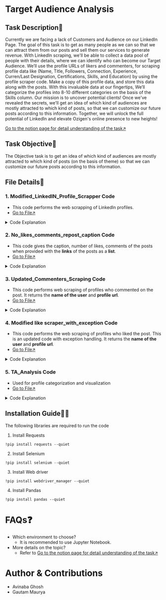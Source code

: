 # Target Audience Analysis
## Task Description📜
Currently we are facing a lack of Customers and Audience on our LinkedIn  Page. The goal of this task is to get as many people as we can so that we can attract them from our posts and sell them our services to generate revenue. With LinkedIn scraping, we'll be able to collect a data pool of people with their details, where we can identify who can become our Target Audience.
We’ll use the profile URLs of likers and commenters, for scraping profile data like (Name, Title, Followers, Connection, Experience, Curren/Last Designation, Certifications, Skills, and Education) by using the profile scraper code. Make a copy of this profile data, and store this data along with the posts.
With this invaluable data at our fingertips, We’ll categorize the profiles into 8-10 different categories on the basis of the Skills column. Our mission is to uncover potential clients!
Once we've revealed the secrets, we'll get an idea of which kind of audiences are mostly attracted to which kind of posts, so that we can customize our future posts according to this information.
Together, we will unlock the full potential of LinkedIn and elevate Ozigen's online presence to new heights!

[Go to the notion page for detail understanding of the task↗️](https://docs.google.com/document/d/1lpqrSfYIm4M5RGakFS-gzObmP9jVybTxDKrgsuAAelc/edit#heading=h.vcqhms74oo6)


## Task Objective🎯
The Objective task is to get an idea of which kind of audiences are mostly attracted to which kind of posts (on the basis of theme) so that we can customize our future posts according to this information.

## File Details📁
### 1. Modified_LinkedIN_Profile_Scrapper Code
 - This code performs the web scrapping of LinkedIn profiles.
 - [Go to File↗️](https://github.com/ozibook/Target_Audience_Analysis/blob/main/Modified_Linkedin_Profile_Scraper_byAvinaba.ipynb)
<details>
<summary>Code Explanation</summary>
- To install the packages silently
 
![image](https://github.com/ozibook/Target_Audience_Analysis/assets/144370840/96fabda5-91cc-4177-8e64-93380a49cf1a)

 - To add the Excel file
![image](https://github.com/ozibook/Target_Audience_Analysis/assets/144370840/0d1325d6-ac22-4a0a-9d99-ae0a7d422822)

 - Remove Duplicates
![image](https://github.com/ozibook/Target_Audience_Analysis/assets/144370840/36bd39e5-e8bf-4b93-b2f6-023bba952be9)

 - Creating a List of Links
![image](https://github.com/ozibook/Target_Audience_Analysis/assets/144370840/be985c85-7956-47fe-9260-3c1b716284e7)

 - For entering how many links to enter in one chunk
![image](https://github.com/ozibook/Target_Audience_Analysis/assets/144370840/6196be46-50a3-4ad7-820e-e5d3e7d270a7)

 - Run for log in with spoof account
![image](https://github.com/ozibook/Target_Audience_Analysis/assets/144370840/b2e9347c-4072-447d-9d9d-52aa49893a39)
   
 - Run this cell if error occurs during code execution
![image](https://github.com/ozibook/Target_Audience_Analysis/assets/144370840/4a73a732-07d3-4601-8730-8113c8fce108)

 - Mention how much links from start you want to comment out
![image](https://github.com/ozibook/Target_Audience_Analysis/assets/144370840/093dbc0c-288c-436c-913d-fba2a158a6d3)
</details>

### 2. No_likes_comments_repost_caption Code
 - This code gives the caption, number of likes, comments of the posts when provided with the **links** of the posts as a **list**.
 - [Go to File↗️](https://github.com/ozibook/Target_Audience_Analysis/blob/main/No_likes_comments_repost_caption.ipynb)
<details>
 <summary>Code Explanation</summary>
 
 - User Input
   
 ![image](https://github.com/ozibook/Target_Audience_Analysis/assets/144370840/ab5e7715-7d5f-44a0-a811-88daf06a5e35)

 - Storing URLS
 ![image](https://github.com/ozibook/Target_Audience_Analysis/assets/144370840/8b3c6dce-ebb3-4070-a8b7-85fe8a88c34e)

 - Extracting Details
 ![image](https://github.com/ozibook/Target_Audience_Analysis/assets/144370840/2827cbb9-8316-4113-92ce-f8538ff2f4de)

 - Storing data to excel
 ![image](https://github.com/ozibook/Target_Audience_Analysis/assets/144370840/aa56db4a-9c62-4195-abca-9fa4d663a780)

</details>

### 3. Updated_Commenters_Scraping Code
 - This code performs web scraping of profiles who commented on the post. It returns the **name of the user** and **profile url**.
 - [Go to File↗️](https://github.com/ozibook/Target_Audience_Analysis/blob/main/Updated_Commenters_Scraping.ipynb)
<details>
 <summary>Code Explanation</summary>
 
 - Importing Libraries and taking user input
 ![image](https://github.com/ozibook/Target_Audience_Analysis/assets/144370840/a1804a92-e6e2-471b-ae5c-5407c43bb5c8)

- Extracting comments and replies
![image](https://github.com/ozibook/Target_Audience_Analysis/assets/144370840/3d9d05ea-6ca3-4868-a5a4-c0bfa455092c)

- Detailed comment extraction and saving to excel file
![image](https://github.com/ozibook/Target_Audience_Analysis/assets/144370840/b9e0cc00-d758-468b-ae58-21f40be68e2e)

</details>
 

### 4. Modified like scraper_with_exception Code
 - This code performs the web scraping of profiles who liked the post. This is an updated code with exception handling. It returns the **name of the user** and **profile url**.
 - [Go to File↗️](https://github.com/ozibook/Target_Audience_Analysis/blob/main/modified%20like%20scraper_with_exceptionHandling.ipynb)
 <details>
 <summary>Code Explanation</summary>
  
 - User Input

 ![image](https://github.com/ozibook/Target_Audience_Analysis/assets/144370840/33c0f58e-18d6-4bf5-a568-3ceb1b0510fa)

 - Initializing browser and driver
 ![image](https://github.com/ozibook/Target_Audience_Analysis/assets/144370840/63ab58cf-73b5-473a-a745-2f9e7afdcca8)

- Extraction of likes and other data with try-execption block
![image](https://github.com/ozibook/Target_Audience_Analysis/assets/144370840/3bf9eaf6-64d9-4d71-b8c1-b36d9ec5b9bb)

- Storing data to excel file

![image](https://github.com/ozibook/Target_Audience_Analysis/assets/144370840/9851eec8-532b-4754-a61f-c04f7a12ae4b)

 </details>
 
### 5. TA_Analysis Code
 -  Used for profile categorization and visualization
 -  [Go to File↗️](https://github.com/ozibook/Target_Audience_Analysis/blob/main/TA_Analysis.ipynb)

<details>
 <summary>Code Explanation</summary>

 - Importing libaries and data
![image](https://github.com/ozibook/Target_Audience_Analysis/assets/144370840/00358576-a880-4220-b18d-a32138297720)

- Creating a dictionary for Categorical Keywords in Designation
![image](https://github.com/ozibook/Target_Audience_Analysis/assets/144370840/24b5fb19-0ce1-4303-a77e-58eda7ea2ee7)

- Checking for duplicates
  
![image](https://github.com/ozibook/Target_Audience_Analysis/assets/144370840/9f0aca13-0de3-49b8-af4e-c5fb94edcbe3)

- Assigning the category based on the keywords
![image](https://github.com/ozibook/Target_Audience_Analysis/assets/144370840/9fbfddb2-e7c4-4ec9-ab30-6abec2d26ab4)

- Assigning category based on skills
![image](https://github.com/ozibook/Target_Audience_Analysis/assets/144370840/fc26bed9-d403-48fb-b606-f8e840bba927)

- Data Preprocessing
![image](https://github.com/ozibook/Target_Audience_Analysis/assets/144370840/8f36a19c-9f84-4e9b-bc08-75b522efda40)

- Visualizing through grouped data
![image](https://github.com/ozibook/Target_Audience_Analysis/assets/144370840/73be8757-bd4f-4106-8afa-573d356778ca)
![image](https://github.com/ozibook/Target_Audience_Analysis/assets/144370840/4e34e773-e61a-4447-9324-c628da9e50d7)
![image](https://github.com/ozibook/Target_Audience_Analysis/assets/144370840/22701eec-9ce4-4cfc-ba6a-1b882caaf469)


</details>

## Installation Guide👨‍💻
The following libraries are required to run the code<br>
1. Install Requests<br>
```
!pip install requests --quiet
```
2. Install Selenium <br>
```
!pip install selenium --quiet
```
3. Install Web driver<br>
```
!pip install webdriver_manager --quiet
```
4. Install Pandas<br>
```
!pip install pandas --quiet
```
# FAQs❓
 * Which environment to choose?
   - It is recommended to use Jupyter Notebook.
 * More details on the topic?
   - Refer to [Go to the notion page for detail understanding of the task↗️](https://docs.google.com/document/d/1lpqrSfYIm4M5RGakFS-gzObmP9jVybTxDKrgsuAAelc/edit#heading=h.vcqhms74oo6)

# Author & Contributions
- Avinaba Ghosh
- Gautam Maurya
